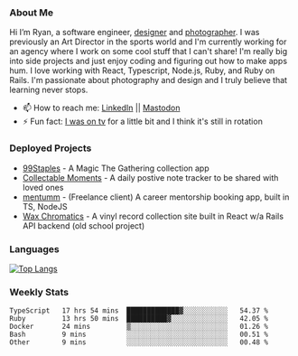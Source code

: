 ### About Me
Hi I’m Ryan, a software engineer, [designer](https://www.denvermullets.com/video) and [photographer](https://www.denvermullets.com/). I was previously an Art Director in the sports world and I'm currently working for an agency where I work on some cool stuff that I can't share! I'm really big into side projects and just enjoy coding and figuring out how to make apps hum. I love working with React, Typescript, Node.js, Ruby, and Ruby on Rails. I'm passionate about photography and design and I truly believe that learning never stops.

- 📫 How to reach me: [LinkedIn](https://www.linkedin.com/in/ryanvaznis) || <a rel="me" href="https://hachyderm.io/@denvermullets">Mastodon</a> 
- ⚡ Fun fact: [I was on tv](https://vimeo.com/381425882) for a little bit and I think it's still in rotation

### Deployed Projects
- [99Staples](https://99staples.com) - A Magic The Gathering collection app
- [Collectable Moments](https://collectablemoments.com) - A daily postive note tracker to be shared with loved ones
- [mentumm](https://portal.mentumm.com/) - (Freelance client) A career mentorship booking app, built in TS, NodeJS
- [Wax Chromatics](https://waxchromatics.com) - A vinyl record collection site built in React w/a Rails API backend (old school project)

### Languages
[![Top Langs](https://github-readme-stats-redux-5pa1-denvermullets.vercel.app/api/top-langs/?username=denvermullets&layout=compact&langs_count=10)](https://github.com/denvermullets)



### Weekly Stats
<!--START_SECTION:waka-->

```text
TypeScript   17 hrs 54 mins  █████████████▓░░░░░░░░░░░   54.37 %
Ruby         13 hrs 50 mins  ██████████▓░░░░░░░░░░░░░░   42.05 %
Docker       24 mins         ▒░░░░░░░░░░░░░░░░░░░░░░░░   01.26 %
Bash         9 mins          ░░░░░░░░░░░░░░░░░░░░░░░░░   00.51 %
Other        9 mins          ░░░░░░░░░░░░░░░░░░░░░░░░░   00.48 %
```

<!--END_SECTION:waka-->
